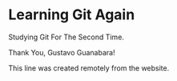 # Learning Git Again
 Studying Git For The Second Time.

Thank You, Gustavo Guanabara!

This line was created remotely from the website.
